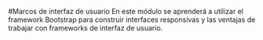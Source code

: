 #Marcos de interfaz de usuario
En este módulo se aprenderá a utilizar el framework Bootstrap para construir interfaces responsivas y las ventajas de trabajar con frameworks de interfaz de usuario.
